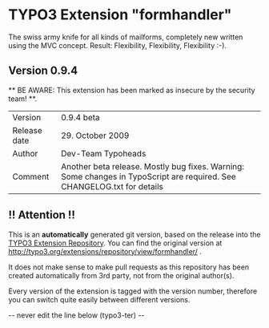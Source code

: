 # TYPO3 Extension "formhandler"
The swiss army knife for all kinds of mailforms, completely new written using the MVC concept. Result: Flexibility, Flexibility, Flexibility  :-).

## Version 0.9.4
** BE AWARE: This extension has been marked as insecure by the security team! **.



<table>
	<tr><td>Version</td><td>0.9.4 beta</td></tr>
	<tr><td>Release date</td><td>29. October 2009</td></tr>
	<tr><td>Author</td><td>Dev-Team Typoheads</td></tr>
	<tr><td>Comment</td><td>Another beta release. Mostly bug fixes.
Warning: Some changes in TypoScript are required.
See CHANGELOG.txt for details</td></tr>
</table>

## !! Attention !!
This is an **automatically** generated git version, based on the release into the [TYPO3 Extension Repository](http://www.typo3.org/extensions/).
You can find the original version at http://typo3.org/extensions/repository/view/formhandler/ .

It does not make sense to make pull requests as this repository has been created automatically from 3rd party, not from the original author(s).

Every version of the extension is tagged with the version number, therefore you can switch quite easily between different versions.


-- never edit the line below (typo3-ter) --